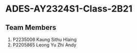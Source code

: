 # ADES-AY2324S1-Class-2B21

## Team Members

1. P2235006 Kaung Sithu Hlaing
2. P2205865 Leong Yu Zhi Andy
